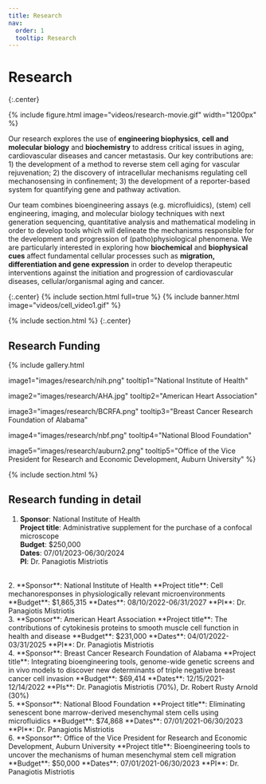 ```yaml
---
title: Research
nav:
  order: 1
  tooltip: Research
---
```


# <i class="fas fa-microscope"></i>Research

{:.center}

{%
  include figure.html
  image="videos/research-movie.gif"
  width="1200px"
%}

Our research explores the use of **engineering biophysics**, **cell and molecular biology** and **biochemistry** to address critical issues in aging, cardiovascular diseases and cancer metastasis. Our key contributions are: 1) the development of a method to reverse stem cell aging for vascular rejuvenation; 2) the discovery of intracellular mechanisms regulating cell mechanosensing in confinement; 3) the development of a reporter-based system for quantifying gene and pathway activation.

Our team combines bioengineering assays (e.g. microfluidics), (stem) cell engineering, imaging, and molecular biology techniques with next generation sequencing, quantitative analysis and mathematical modeling in order to develop tools which will delineate the mechanisms responsible for the development and progression of (patho)physiological phenomena. We are particularly interested in exploring how **biochemical** and **biophysical cues** affect fundamental cellular processes such as **migration, differentiation and gene expression** in order to develop therapeutic interventions against the initiation and progression of cardiovascular diseases, cellular/organismal aging and cancer.

{:.center}
{% include section.html full=true %}
{% include banner.html image="videos/cell_video1.gif" %}


{% include section.html %}
{:.center}

## Research Funding

{%
  include gallery.html

  image1="images/research/nih.png"
  tooltip1="National Institute of Health"

  image2="images/research/AHA.jpg"
  tooltip2="American Heart Association"

  image3="images/research/BCRFA.png"
  tooltip3="Breast Cancer Research Foundation of Alabama"

  image4="images/research/nbf.png"
  tooltip4="National Blood Foundation"

  image5="images/research/auburn2.png"
  tooltip5="Office of the Vice President for Research and Economic Development, Auburn University"
%}

{% include section.html %}

## Research funding in detail

1.  **Sponsor**: National Institute of Health        
    **Project title**: Administrative supplement for the purchase of a confocal microscope       
    **Budget**: $250,000  
    **Dates**: 07/01/2023-06/30/2024     
    **PI**: Dr. Panagiotis Mistriotis     
<br/>  
2.  **Sponsor**: National Institute of Health        
    **Project title**: Cell mechanoresponses in physiologically relevant microenvironments       
    **Budget**: $1,865,315     
    **Dates**: 08/10/2022-06/31/2027     
    **PI**: Dr. Panagiotis Mistriotis   
<br/>  
3.  **Sponsor**: American Heart Association        
    **Project title**: The contributions of cytokinesis proteins to smooth muscle cell function in health and disease        
    **Budget**: $231,000         
    **Dates**: 04/01/2022-03/31/2025     
    **PI**: Dr. Panagiotis Mistriotis  
<br/>  
4.  **Sponsor**: Breast Cancer Research Foundation of Alabama      
    **Project title**: Integrating bioengineering tools, genome-wide genetic screens and in vivo models to discover
new determinants of triple negative breast cancer cell invasion          
    **Budget**: $69,414         
    **Dates**: 12/15/2021-12/14/2022   
    **PIs**: Dr. Panagiotis Mistriotis (70%), Dr. Robert Rusty Arnold (30%)  
<br/>
5.  **Sponsor**: National Blood Foundation        
    **Project title**: Eliminating senescent bone marrow-derived mesenchymal stem cells using microfluidics          
    **Budget**: $74,868         
    **Dates**: 07/01/2021-06/30/2023     
    **PI**: Dr. Panagiotis Mistriotis  
<br/>
6.  **Sponsor**: Office of the Vice President for Research and Economic Development, Auburn University          
    **Project title**: Bioengineering tools to uncover the mechanisms of human mesenchymal stem cell migration            
    **Budget**: $50,000           
    **Dates**: 07/01/2021-06/30/2023     
    **PI**: Dr. Panagiotis Mistriotis       



